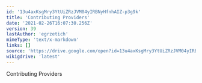 ```yaml
---
id: '13u4axKsgMry3YtUiZRzJVM04yIRBNyHfnhAIZ-p3g9k'
title: 'Contributing Providers'
date: '2021-02-26T16:07:30.256Z'
version: 39
lastAuthor: 'egrzetich'
mimeType: 'text/x-markdown'
links: []
source: 'https://drive.google.com/open?id=13u4axKsgMry3YtUiZRzJVM04yIRBNyHfnhAIZ-p3g9k'
wikigdrive: 'latest'
---
```

Contributing Providers
